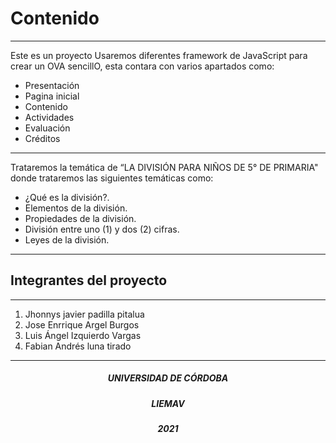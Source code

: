 # Contenido 

------------

Este es un proyecto Usaremos diferentes framework de JavaScript para crear un OVA sencillO, esta contara con varios apartados como:

-	Presentación
-	Pagina inicial 
-	Contenido 
-	Actividades 
-	Evaluación 
-	Créditos 


------------

Trataremos la temática de “LA DIVISIÓN PARA NIÑOS DE 5° DE PRIMARIA" donde trataremos las siguientes temáticas como:

-	¿Qué es la división?.
- 	Elementos de la división. 
-	Propiedades de la división. 
-	División entre uno (1) y dos (2) cifras.
-	Leyes de la división. 



------------

## Integrantes del proyecto 

------------
1. Jhonnys javier padilla pitalua
2. Jose Enrrique Argel Burgos
3. Luis Ángel Izquierdo Vargas
4. Fabian Andrés luna tirado

------------
<center>
	<h5>UNIVERSIDAD DE CÓRDOBA</h5>
	<h5>LIEMAV</h5>
	<h5>2021</h5>
</center>
